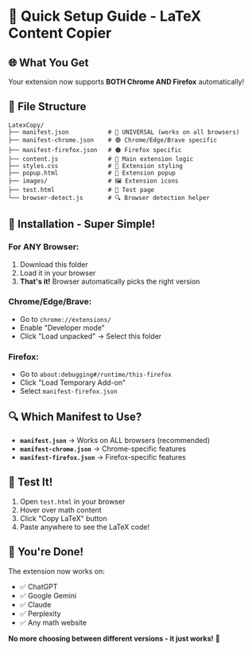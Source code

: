 # 🚀 **Quick Setup Guide - LaTeX Content Copier**

## 🌐 **What You Get**

Your extension now supports **BOTH Chrome AND Firefox** automatically!

## 📁 **File Structure**

```
LatexCopy/
├── manifest.json           # 🎯 UNIVERSAL (works on all browsers)
├── manifest-chrome.json    # 🟢 Chrome/Edge/Brave specific
├── manifest-firefox.json   # 🟠 Firefox specific
├── content.js              # 🧠 Main extension logic
├── styles.css              # 🎨 Extension styling
├── popup.html              # 📱 Extension popup
├── images/                 # 🖼️ Extension icons
├── test.html               # 🧪 Test page
└── browser-detect.js       # 🔍 Browser detection helper
```

## 🎯 **Installation - Super Simple!**

### **For ANY Browser:**
1. Download this folder
2. Load it in your browser
3. **That's it!** Browser automatically picks the right version

### **Chrome/Edge/Brave:**
- Go to `chrome://extensions/`
- Enable "Developer mode"
- Click "Load unpacked" → Select this folder

### **Firefox:**
- Go to `about:debugging#/runtime/this-firefox`
- Click "Load Temporary Add-on"
- Select `manifest-firefox.json`

## 🔍 **Which Manifest to Use?**

- **`manifest.json`** → Works on ALL browsers (recommended)
- **`manifest-chrome.json`** → Chrome-specific features
- **`manifest-firefox.json`** → Firefox-specific features

## 🧪 **Test It!**

1. Open `test.html` in your browser
2. Hover over math content
3. Click "Copy LaTeX" button
4. Paste anywhere to see the LaTeX code!

## 🎉 **You're Done!**

The extension now works on:
- ✅ ChatGPT
- ✅ Google Gemini  
- ✅ Claude
- ✅ Perplexity
- ✅ Any math website

**No more choosing between different versions - it just works!** 🚀
